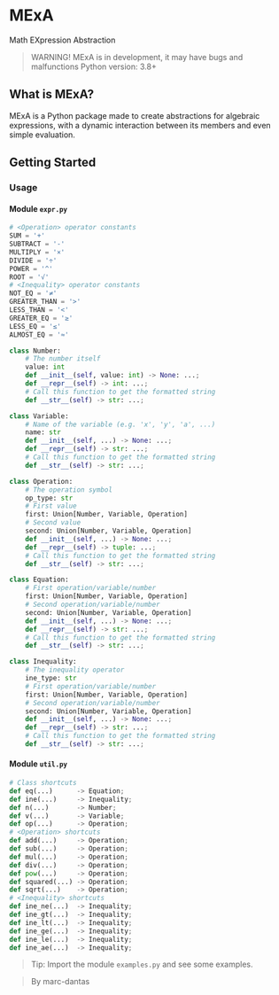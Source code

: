 # MExA
Math EXpression Abstraction

> WARNING! MExA is in development, it may have bugs and malfunctions 
> Python version: 3.8+

## What is MExA?
MExA is a Python package made
to create abstractions for algebraic
expressions, with a dynamic interaction
between its members and even simple
evaluation.

## Getting Started
### Usage
#### Module `expr.py`
```py
# <Operation> operator constants
SUM = '+'
SUBTRACT = '-'
MULTIPLY = '×'
DIVIDE = '÷'
POWER = '^'
ROOT = '√'
# <Inequality> operator constants
NOT_EQ = '≠'
GREATER_THAN = '>'
LESS_THAN = '<'
GREATER_EQ = '≥'
LESS_EQ = '≤'
ALMOST_EQ = '≈'

class Number:
    # The number itself
    value: int
    def __init__(self, value: int) -> None: ...;
    def __repr__(self) -> int: ...;
    # Call this function to get the formatted string
    def __str__(self) -> str: ...;

class Variable:
    # Name of the variable (e.g. 'x', 'y', 'a', ...)
    name: str
    def __init__(self, ...) -> None: ...;
    def __repr__(self) -> str: ...;
    # Call this function to get the formatted string
    def __str__(self) -> str: ...;

class Operation:
    # The operation symbol
    op_type: str
    # First value
    first: Union[Number, Variable, Operation]
    # Second value
    second: Union[Number, Variable, Operation]
    def __init__(self, ...) -> None: ...;
    def __repr__(self) -> tuple: ...;
    # Call this function to get the formatted string
    def __str__(self) -> str: ...;

class Equation:
    # First operation/variable/number
    first: Union[Number, Variable, Operation]
    # Second operation/variable/number
    second: Union[Number, Variable, Operation]
    def __init__(self, ...) -> None: ...;
    def __repr__(self) -> str: ...;
    # Call this function to get the formatted string
    def __str__(self) -> str: ...;

class Inequality:
    # The inequality operator
    ine_type: str
    # First operation/variable/number
    first: Union[Number, Variable, Operation]
    # Second operation/variable/number
    second: Union[Number, Variable, Operation]
    def __init__(self, ...) -> None: ...;
    def __repr__(self) -> str: ...;
    # Call this function to get the formatted string
    def __str__(self) -> str: ...;
```
#### Module `util.py`
```py
# Class shortcuts
def eq(...)      -> Equation;
def ine(...)     -> Inequality;
def n(...)       -> Number;
def v(...)       -> Variable;
def op(...)      -> Operation;
# <Operation> shortcuts
def add(...)     -> Operation;
def sub(...)     -> Operation;
def mul(...)     -> Operation;
def div(...)     -> Operation;
def pow(...)     -> Operation;
def squared(...) -> Operation;
def sqrt(...)    -> Operation;
# <Inequality> shortcuts
def ine_ne(...)  -> Inequality;
def ine_gt(...)  -> Inequality;
def ine_lt(...)  -> Inequality;
def ine_ge(...)  -> Inequality;
def ine_le(...)  -> Inequality;
def ine_ae(...)  -> Inequality;
```
> Tip: Import the module `examples.py` and see some examples.

> By marc-dantas